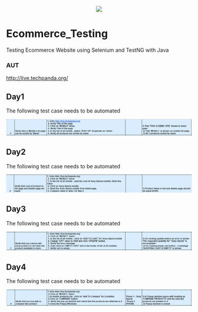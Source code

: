 <div align="center"> 
	<img src="https://github.com/abdelrahman99999/Ecommerce_Testing/actions/workflows/main.yml/badge.svg">
</div>

# Ecommerce_Testing
Testing Ecommerce Website using Selenium and TestNG with Java

### AUT
http://live.techpanda.org/

## Day1
The following test case needs to be automated

![Task1](./Tasks/Testcase-v1.png)

## Day2
The following test case needs to be automated

![Task2](./Tasks/Testcase-v2.png)

## Day3
The following test case needs to be automated

![Task2](./Tasks/Testcase-v3.png)

## Day4
The following test case needs to be automated

![Task2](./Tasks/Testcase-v4.png)
